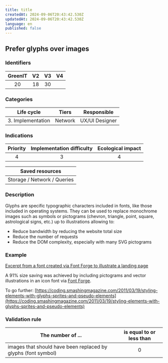 ```yaml
---
title: title
createdAt: 2024-09-06T20:43:42.530Z
updatedAt: 2024-09-06T20:43:42.530Z
language: en
published: false
---
```

## Prefer glyphs over images

### Identifiers

| GreenIT |  V2  | V3  |  V4  |
|:-------:|:----:|:---:|:----:|
|   20    | 18   | 30  |      |

### Categories

|    Life cycle     |  Tiers  |  Responsible   |
|:-----------------:|:-------:|:--------------:|
| 3. Implementation | Network | UX/UI Designer |

### Indications

| Priority |      Implementation difficulty       |  Ecological impact    |
|:-------------------:|:-------------------------:|:---------------------:|
| 4 | 3 | 4 |

|       Saved resources        |
|:----------------------------:|
| Storage / Network / Queries  |

### Description

Glyphs are specific typographic characters included in fonts, like those included in operating systems. They can be used to replace monochrome images such as symbols or pictograms (chevron, triangle, point, square, astrological signs, etc.) up to illustrations allowing to:
- Reduce bandwidth by reducing the website total size
- Reduce the number of requests
- Reduce the DOM complexity, especially with many SVG pictograms

### Example

[Excerpt from a font created via Font Forge to illustrate a landing page](https://github.com/florinesueur/images/blob/main/vue-font-forge.svg)

A 91% size saving was achieved by including pictograms and vector illustrations in an icon font via [Font Forge](https://fontforge.org/en-US/).

To go further: [https://coding.smashingmagazine.com/2011/03/19/styling-elements-with-glyphs-sprites-and-pseudo-elements](https://coding.smashingmagazine.com/2011/03/19/styling-elements-with-glyphs-sprites-and-pseudo-elements)

### Validation rule

| The number of ...     | is equal to or less than   | 
|-------------------|:-------------------------:|
| images that should have been replaced by glyphs (font symbol)  | 0  |
